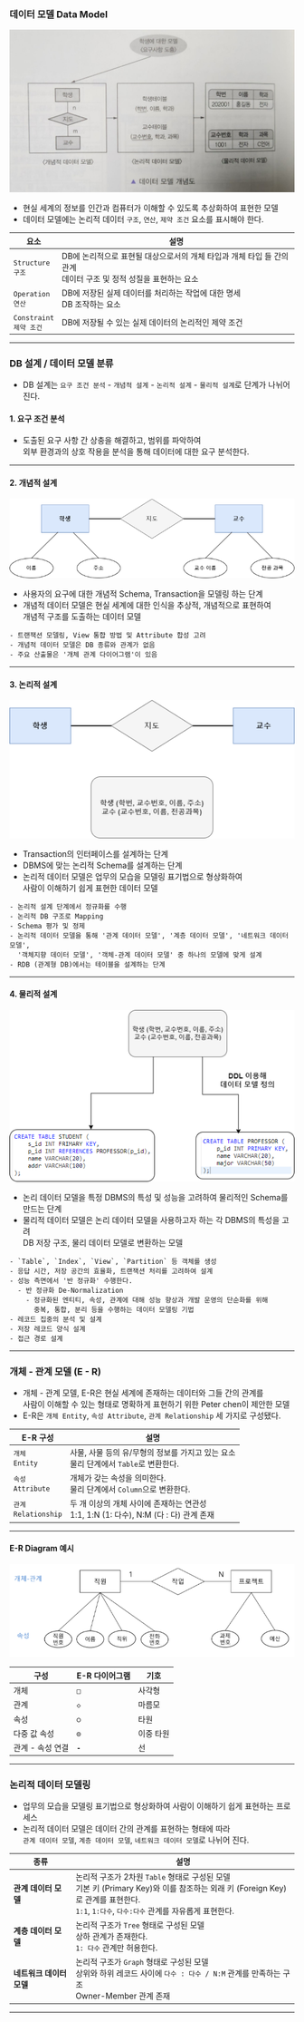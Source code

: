 
### 데이터 모델 Data Model

<img src="refImgs/Data_Model.jpg"/>

<br/>

- 현실 세계의 정보를 인간과 컴퓨터가 이해할 수 있도록 추상화하여 표현한 모델
- 데이터 모델에는 논리적 데이터 `구조`, `연산`, `제약 조건` 요소를 표시해야 한다.

| 요소                        | 설명                                                                     |
| ------------------------- | ---------------------------------------------------------------------- |
| `Structure` <br/>`구조`     | DB에 논리적으로 표현될 대상으로서의 개체 타입과 개체 타입 들 간의 관계 <br/>데이터 구조 및 정적 성질을 표현하는 요소 |
| `Operation` <br/>`연산`     | DB에 저장된 실제 데이터를 처리하는 작업에 대한 명세 <br/>DB 조작하는 요소                         |
| `Constraint` <br/>`제약 조건` | DB에 저장될 수 있는 실제 데이터의 논리적인 제약 조건                                        |

---

### DB 설계 / 데이터 모델 분류

- DB 설계는 `요구 조건 분석` - `개념적 설계` - `논리적 설계` - `물리적 설계`로 단계가 나뉘어 진다.

#### 1. 요구 조건 분석

- 도출된 요구 사항 간 상충을 해결하고, 범위를 파악하여 <br/>
	외부 환경과의 상호 작용을 분석을 통해 데이터에 대한 요구 분석한다.

---

#### 2. 개념적 설계

<img src="refImgs/model1.png"/>

- 사용자의 요구에 대한 개념적 Schema, Transaction을 모델링 하는 단계
- 개념적 데이터 모델은 현실 세계에 대한 인식을 추상적, 개념적으로 표현하여 <br/>
	개념적 구조를 도출하는 데이터 모델

```
- 트랜잭션 모델링, View 통합 방법 및 Attribute 합성 고려
- 개념적 데이터 모델은 DB 종류와 관계가 없음
- 주요 산출물은 '개체 관계 다이어그램'이 있음
```

---

#### 3. 논리적 설계

<img src="refImgs/model2.png"/>

- Transaction의 인터페이스를 설계하는 단계
- DBMS에 맞는 논리적 Schema를 설계하는 단계
- 논리적 데이터 모델은 업무의 모습을 모델링 표기법으로 형상화하여 <br/>
	사람이 이해하기 쉽게 표현한 데이터 모델

```
- 논리적 설계 단계에서 정규화를 수행
- 논리적 DB 구조로 Mapping
- Schema 평가 및 정제
- 논리적 데이터 모델을 통해 '관계 데이터 모델', '계층 데이터 모델', '네트워크 데이터 모델',
  '객체지향 데이터 모델', '객체-관계 데이터 모델' 중 하나의 모델에 맞게 설계
- RDB (관계형 DB)에서는 테이블을 설계하는 단계
```

---

#### 4. 물리적 설계

<img src="refImgs/model3.png"/>

- 논리 데이터 모델을 특정 DBMS의 특성 및 성능을 고려하여 물리적인 Schema를 만드는 단계
- 물리적 데이터 모델은 논리 데이터 모델을 사용하고자 하는 각 DBMS의 특성을 고려 <br/>
	DB 저장 구조, 물리 데이터 모델로 변환하는 모델

```
- `Table`, `Index`, `View`, `Partition` 등 객체를 생성
- 응답 시간, 저장 공간의 효율화, 트랜잭션 처리를 고려하여 설계
- 성능 측면에서 '반 정규화' 수행한다.
  - 반 정규화 De-Normalization
    - 정규화된 엔티티, 속성, 관계에 대해 성능 향상과 개발 운영의 단순화를 위해
      중복, 통합, 분리 등을 수행하는 데이터 모델링 기법
- 레코드 집중의 분석 및 설계
- 저장 레코드 양식 설계
- 접근 경로 설계
```

---

### 개체 - 관계 모델 (E - R)

- 개체 - 관계 모델, E-R은 현실 세계에 존재하는 데이터와 그들 간의 관계를 <br/>
	사람이 이해할 수 있는 형태로 명확하게 표현하기 위한 Peter chen이 제안한 모델
- E-R은 `개체 Entity`, `속성 Attribute`, `관계 Relationship` 세 가지로 구성됐다.

| E-R 구성                  | 설명                                                               |
| ----------------------- | ---------------------------------------------------------------- |
| `개체` <br/>`Entity`      | 사물, 사물 등의 유/무형의 정보를 가지고 있는 요소 <br/>물리 단계에서 `Table`로 변환한다.        |
| `속성`<br/>`Attribute`    | 개체가 갖는 속성을 의미한다. <br/>물리 단계에서 `Column`으로 변환한다.                   |
| `관계`<br/>`Relationship` | 두 개 이상의 개체 사이에 존재하는 연관성 <br/>1:1, 1:N (1: 다수), N:M (다 : 다) 관계 존재 |

---

#### E-R Diagram 예시

<img src="refImgs/ER_Diagram.png"/>

<br/>

| 구성         | E-R 다이어그램 | 기호    |
| ---------- | --------- | ----- |
| 개체         | **`□`**   | 사각형   |
| 관계         | `◇`       | 마름모   |
| 속성         | **`○`**   | 타원    |
| 다중 값 속성    | **`◎`**   | 이중 타원 |
| 관계 - 속성 연결 | **`-`**   | 선     |

---

### 논리적 데이터 모델링

- 업무의 모습을 모델링 표기법으로 형상화하여 사람이 이해하기 쉽게 표현하는 프로세스
- 논리적 데이터 모델은 데이터 간의 관계를 표현하는 형태에 따라 <br/>
	`관계 데이터 모델`, `계층 데이터 모델`, `네트워크 데이터 모델`로 나뉘어 진다.

| 종류              | 설명                                                                                                                                        |
| --------------- | ----------------------------------------------------------------------------------------------------------------------------------------- |
| **관계 데이터 모델**   | 논리적 구조가 2차원 `Table` 형태로 구성된 모델 <br/>기본 키 (Primary Key)와 이를 참조하는 외래 키 (Foreign Key)로 관계를 표현한다. <br/> `1:1`, `1:다수`, `다수:다수` 관계를 자유롭게 표현한다. |
| **계층 데이터 모델**   | 논리적 구조가 `Tree` 형태로 구성된 모델 <br/>상하 관계가 존재한다. <br/>`1: 다수` 관계만 허용한다.                                                                        |
| **네트워크 데이터 모델** | 논리적 구조가 `Graph` 형태로 구성된 모델 <br/>상위와 하위 레코드 사이에 `다수 : 다수 / N:M` 관계를 만족하는 구조 <br/>Owner-Member 관계 존재                                        |

---

